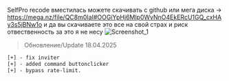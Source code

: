 SelfPro recode вместилась можете скачивать с github или мега диска -> https://mega.nz/file/QC8m0IaI#OOGiYpHj6Mlp0WvNnO4EkERcU1GQ_cxHAy3s5jBNw1o
и да вы скачиваете это все на свой страх и риск отвественность за это я не несу 
![Screenshot_1](https://github.com/user-attachments/assets/d6ea426e-9d7a-48dd-960d-e3bc9ad7b52f)
> Обновление/Update 18.04.2025
```diff
[+] - fix inviter
[+] - added command buttonclicker
[+] - bypass rate-limit.
```


